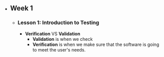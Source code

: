 - ## Week 1
	- ### Lesson 1: Introduction to Testing
		- **Verification** VS **Validation**
			- **Validation** is when we check
			- **Verification** is when we make sure that the software is going to meet the user's needs.